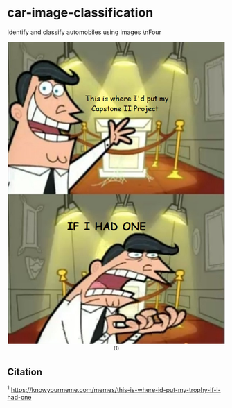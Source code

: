 # car-image-classification
Identify and classify automobiles using images \nFour

<p align="center">
  <img src="main/img/capstone_II_holder.png" width = 500><sup>(1)</sup>
</p>


## Citation

<sup>1</sup> https://knowyourmeme.com/memes/this-is-where-id-put-my-trophy-if-i-had-one
